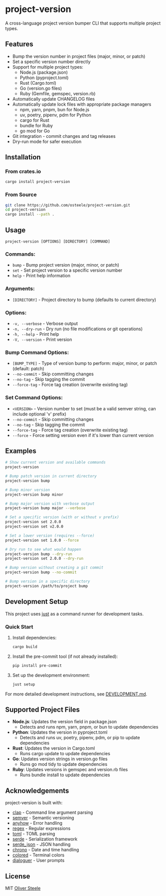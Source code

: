 # project-version

A cross-language project version bumper CLI that supports multiple project types.

## Features

- Bump the version number in project files (major, minor, or patch)
- Set a specific version number directly
- Support for multiple project types:
  - Node.js (package.json)
  - Python (pyproject.toml)
  - Rust (Cargo.toml)
  - Go (version.go files)
  - Ruby (Gemfile, gemspec, version.rb)
- Automatically update CHANGELOG files
- Automatically update lock files with appropriate package managers
  - npm, yarn, pnpm, bun for Node.js
  - uv, poetry, pipenv, pdm for Python
  - cargo for Rust
  - bundle for Ruby
  - go mod for Go
- Git integration - commit changes and tag releases
- Dry-run mode for safer execution

## Installation

### From crates.io

```bash
cargo install project-version
```

### From Source

```bash
git clone https://github.com/osteele/project-version.git
cd project-version
cargo install --path .
```

## Usage

```
project-version [OPTIONS] [DIRECTORY] [COMMAND]
```

### Commands:
- `bump` - Bump project version (major, minor, or patch)
- `set` - Set project version to a specific version number
- `help` - Print help information

### Arguments:
- `[DIRECTORY]` - Project directory to bump (defaults to current directory)

### Options:
- `-v, --verbose` - Verbose output
- `-n, --dry-run` - Dry run (no file modifications or git operations)
- `-h, --help` - Print help
- `-V, --version` - Print version

### Bump Command Options:
- `[BUMP_TYPE]` - Type of version bump to perform: major, minor, or patch (default: patch)
- `--no-commit` - Skip committing changes
- `--no-tag` - Skip tagging the commit
- `--force-tag` - Force tag creation (overwrite existing tag)

### Set Command Options:
- `<VERSION>` - Version number to set (must be a valid semver string, can include optional 'v' prefix)
- `--no-commit` - Skip committing changes
- `--no-tag` - Skip tagging the commit
- `--force-tag` - Force tag creation (overwrite existing tag)
- `--force` - Force setting version even if it's lower than current version

## Examples

```bash
# Show current version and available commands
project-version

# Bump patch version in current directory
project-version bump

# Bump minor version
project-version bump minor

# Bump major version with verbose output
project-version bump major --verbose

# Set a specific version (with or without v prefix)
project-version set 2.0.0
project-version set v2.0.0

# Set a lower version (requires --force)
project-version set 1.0.0 --force

# Dry run to see what would happen
project-version bump --dry-run
project-version set 2.0.0 --dry-run

# Bump version without creating a git commit
project-version bump --no-commit

# Bump version in a specific directory
project-version /path/to/project bump
```

## Development Setup

This project uses [just](https://github.com/casey/just) as a command runner for development tasks.

### Quick Start

1. Install dependencies:
   ```bash
   cargo build
   ```

2. Install the pre-commit tool (if not already installed):
   ```bash
   pip install pre-commit
   ```

3. Set up the development environment:
   ```bash
   just setup
   ```

For more detailed development instructions, see [DEVELOPMENT.md](docs/DEVELOPMENT.md).

## Supported Project Files

- **Node.js**: Updates the version field in package.json
  - Detects and runs npm, yarn, pnpm, or bun to update dependencies
- **Python**: Updates the version in pyproject.toml
  - Detects and runs uv, poetry, pipenv, pdm, or pip to update dependencies
- **Rust**: Updates the version in Cargo.toml
  - Runs cargo update to update dependencies
- **Go**: Updates version strings in version.go files
  - Runs go mod tidy to update dependencies
- **Ruby**: Updates versions in gemspec and version.rb files
  - Runs bundle install to update dependencies

## Acknowledgements

project-version is built with:
- [clap](https://github.com/clap-rs/clap) - Command line argument parsing
- [semver](https://github.com/dtolnay/semver) - Semantic versioning
- [anyhow](https://github.com/dtolnay/anyhow) - Error handling
- [regex](https://github.com/rust-lang/regex) - Regular expressions
- [toml](https://github.com/alexcrichton/toml-rs) - TOML parsing
- [serde](https://github.com/serde-rs/serde) - Serialization framework
- [serde_json](https://github.com/serde-rs/json) - JSON handling
- [chrono](https://github.com/chronotope/chrono) - Date and time handling
- [colored](https://github.com/mackwic/colored) - Terminal colors
- [dialoguer](https://github.com/console-rs/dialoguer) - User prompts

## License

MIT [Oliver Steele](https://github.com/osteele)